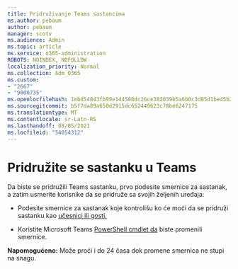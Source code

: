 ```yaml
---
title: Pridruživanje Teams sastancima
ms.author: pebaum
author: pebaum
manager: scotv
ms.audience: Admin
ms.topic: article
ms.service: o365-administration
ROBOTS: NOINDEX, NOFOLLOW
localization_priority: Normal
ms.collection: Adm_O365
ms.custom:
- "2667"
- "9000735"
ms.openlocfilehash: 1ebd54843fb99e144580dc26ce382039b5a6b0c3d85d1be45b2b49a0e92f5d46
ms.sourcegitcommit: b5f7da89a650d2915dc652449623c78be6247175
ms.translationtype: MT
ms.contentlocale: sr-Latn-RS
ms.lasthandoff: 08/05/2021
ms.locfileid: "54054312"
---
```

# <a name="join-a-meeting-in-teams"></a>Pridružite se sastanku u Teams

Da biste se pridružili Teams sastanku, prvo podesite smernice za sastanak, a zatim usmerite korisnike da se pridruže sa svojih željenih uređaja:

- Podesite smernice za sastanak koje kontrolišu ko će moći da se pridruži sastanku kao [učesnici ili gosti.](https://docs.microsoft.com/microsoftteams/meeting-policies-in-teams#meeting-policy-settings---participants--guests) 

- Koristite Microsoft Teams [PowerShell cmdlet da](https://docs.microsoft.com/microsoftteams/teams-powershell-overview) biste promenili smernice.    

**Napomogućeno:** Može proći i do 24 časa dok promene smernica ne stupi na snagu.
